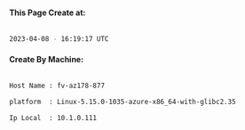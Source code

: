 
   
#### This Page Create at:

```bash

2023-04-08 - 16:19:17 UTC

```

#### Create By Machine:

```bash

Host Name : fv-az178-877

platform  : Linux-5.15.0-1035-azure-x86_64-with-glibc2.35

Ip Local  : 10.1.0.111

```

